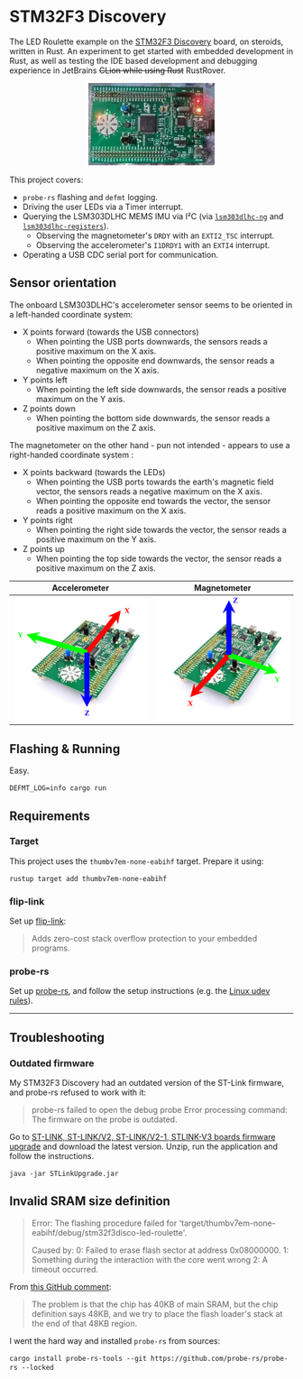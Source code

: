 # STM32F3 Discovery

The LED Roulette example on the [STM32F3 Discovery](https://www.st.com/en/evaluation-tools/stm32f3discovery.html) board,
on steroids,
written in Rust. An experiment to get started with embedded development in Rust, as well as testing the IDE based
development
and debugging experience in JetBrains ~~CLion while using Rust~~ RustRover.

<div align="center">
  <img src="docs/led-roulette.webp" alt="Moving LEDs on the STM32F3 Discovery board"/>
</div>

This project covers:

- `probe-rs` flashing and `defmt` logging.
- Driving the user LEDs via a Timer interrupt.
- Querying the LSM303DLHC MEMS IMU via I²C (via [`lsm303dlhc-ng`](https://github.com/sunsided/lsm303dlhc)
  and [`lsm303dlhc-registers`](https://github.com/sunsided/lsm303dlhc-registers)).
    - Observing the magnetometer's `DRDY` with an `EXTI2_TSC` interrupt.
    - Observing the accelerometer's `I1DRDY1` with an `EXTI4` interrupt.
- Operating a USB CDC serial port for communication.

## Sensor orientation

The onboard LSM303DLHC's accelerometer sensor seems to be oriented in a left-handed coordinate system:

- X points forward (towards the USB connectors)
    - When pointing the USB ports downwards, the sensors reads a positive maximum on the
      X axis.
    - When pointing the opposite end downwards, the sensor reads a negative maximum on the X axis.
- Y points left
    - When pointing the left side downwards, the sensor reads a positive maximum on the Y axis.
- Z points down
    - When pointing the bottom side downwards, the sensor reads a positive maximum on the Z axis.

The magnetometer on the other hand - pun not intended - appears to use a right-handed coordinate system :

- X points backward (towards the LEDs)
    - When pointing the USB ports towards the earth's magnetic field vector, the sensors reads a negative maximum on the
      X axis.
    - When pointing the opposite end towards the vector, the sensor reads a positive maximum on the X axis.
- Y points right
    - When pointing the right side towards the vector, the sensor reads a positive maximum on the Y axis.
- Z points up
    - When pointing the top side towards the vector, the sensor reads a positive maximum on the Z axis.

| Accelerometer                    | Magnetometer                    |
|----------------------------------|---------------------------------|
| ![](docs/tikz/accelerometer.png) | ![](docs/tikz/magnetometer.png) ||

## Flashing & Running

Easy.

```shell
DEFMT_LOG=info cargo run
````

## Requirements

### Target

This project uses the `thumbv7em-none-eabihf` target. Prepare it using:

```shell
rustup target add thumbv7em-none-eabihf
```

### flip-link

Set up [flip-link](https://github.com/knurling-rs/flip-link):

> Adds zero-cost stack overflow protection to your embedded programs.

### probe-rs

Set up [probe-rs](https://probe.rs/), and follow the setup instructions (e.g.
the [Linux udev rules](https://probe.rs/docs/getting-started/probe-setup/#linux%3A-udev-rules)).

---

## Troubleshooting

### Outdated firmware

My STM32F3 Discovery had an outdated version of the ST-Link firmware, and probe-rs refused to work with it:

> probe-rs failed to open the debug probe
> Error processing command: The firmware on the probe is outdated.

Go
to [ST-LINK, ST-LINK/V2, ST-LINK/V2-1, STLINK-V3 boards firmware upgrade](https://www.st.com/en/development-tools/stsw-link007.html)
and download the latest version. Unzip, run the application and follow the instructions.

```shell
java -jar STLinkUpgrade.jar
```

## Invalid SRAM size definition

> Error: The flashing procedure failed for 'target/thumbv7em-none-eabihf/debug/stm32f3disco-led-roulette'.
>
> Caused by:
> 0: Failed to erase flash sector at address 0x08000000.
> 1: Something during the interaction with the core went wrong
> 2: A timeout occurred.

From [this GitHub comment](https://github.com/probe-rs/probe-rs/issues/2496#issuecomment-2154359915):

> The problem is that the chip has 40KB of main SRAM, but the chip definition says 48KB,
> and we try to place the flash loader's stack at the end of that 48KB region.

I went the hard way and installed `probe-rs` from sources:

```shell
cargo install probe-rs-tools --git https://github.com/probe-rs/probe-rs --locked
```
